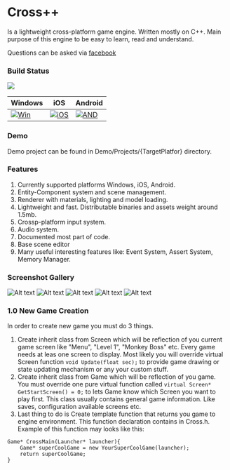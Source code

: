 # Cross++
Is a lightweight cross-platform game engine. Written mostly on C++. Main purpose of this engine to be easy to learn, read and understand.

Questions can be asked via [facebook](https://www.facebook.com/profile.php?id=100001651879786)

### Build Status

[![](http://github-actions.40ants.com/maxon887/Cross/matrix.svg)](https://github.com/maxon887/Cross)


| Windows            | iOS                  | Android            |
| ------------------ | -------------------- | ------------------ |
| [![Win][WB1]][WB2] | [![iOS][IOS1]][TRAV] |[![AND][AND1]][TRAV] |

[WB1]: https://ci.appveyor.com/api/projects/status/fmigb2qi7di0pqmq?svg=true
[WB2]: https://ci.appveyor.com/project/maxon887/cross
[IOS1]: https://travis-matrix-badges.herokuapp.com/repos/maxon887/Cross/branches/Main/1
[TRAV]: https://travis-ci.org/maxon887/Cross
[AND1]: https://travis-matrix-badges.herokuapp.com/repos/maxon887/Cross/branches/Main/2


### Demo
Demo project can be found in Demo/Projects/{TargetPlatfor} directory.

### Features
1. Currently supported platforms Windows, iOS, Android.
2. Entity-Component system and scene management.
3. Renderer with materials, lighting and model loading.
4. Lightweight and fast. Distributable binaries and assets weight around 1.5mb.
5. Crossp-platform input system.
6. Audio system.
7. Documented most part of code.
8. Base scene editor
9. Many useful interesting features like: Event System, Assert System, Memory Manager.

### Screenshot Gallery
![Alt text](https://sun9-26.userapi.com/c200820/v200820675/27ebb/RgV5CjNc_7s.jpg)
![Alt text](https://sun9-62.userapi.com/c854220/v854220397/16e46b/XNA1LrNMHXg.jpg)
![Alt text](https://sun1-15.userapi.com/c854220/v854220397/16e475/lSKKtcGWBFw.jpg)
![Alt text](https://sun9-48.userapi.com/c854220/v854220397/16e47f/auU-Vc_2Lt4.jpg)
![Alt text](https://sun9-3.userapi.com/c854220/v854220397/16e489/kmXUu0yMCv4.jpg)

### 1.0 New Game Creation
In order to create new game you must do 3 things.

1. Create inherit class from Screen which will be reflection of you current game screen like "Menu", "Level 1", "Monkey Boss" etc. Every game needs at leas one screen to display. Most likely you will override virtual Screen function `void Update(float sec);` to provide game drawing or state updating mechanism or any your custom stuff.
2. Create inherit class from Game which will be reflection of you game. You must override one pure virtual function called `virtual Screen* GetStartScreen() = 0;` to lets Game know which Screen you want to play first. This class usually contains general game information. Like saves, configuration available screens etc.
3. Last thing to do is Create template function that returns you game to engine environment. This function declaration contains in Cross.h. Example of this function may looks like this: 
```
Game* CrossMain(Launcher* launcher){
	Game* superCoolGame = new YourSuperCoolGame(launcher);
	return superCoolGame;
}
```
